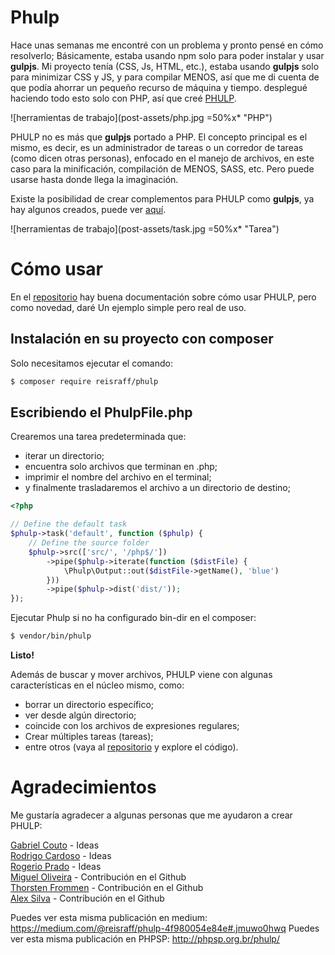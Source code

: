 # Phulp

Hace unas semanas me encontré con un problema y pronto pensé en cómo resolverlo; Básicamente, estaba usando npm solo para poder instalar y usar **gulpjs**. Mi proyecto tenía (CSS, Js, HTML, etc.), estaba usando **gulpjs** solo para minimizar CSS y JS, y para compilar MENOS, así que me di cuenta de que podía ahorrar un pequeño recurso de máquina y tiempo. desplegué haciendo todo esto solo con PHP, así que creé <a href="https://reisraff.github.io/phulp/" target="_blank">PHULP</a>.

![herramientas de trabajo](post-assets/php.jpg =50%x* "PHP")

PHULP no es más que **gulpjs** portado a PHP. El concepto principal es el mismo, es decir, es un administrador de tareas o un corredor de tareas (como dicen otras personas), enfocado en el manejo de archivos, en este caso para la minificación, compilación de MENOS, SASS, etc. Pero puede usarse hasta donde llega la imaginación.

Existe la posibilidad de crear complementos para PHULP como **gulpjs**, ya hay algunos creados, puede ver <a href="https://reisraff.github.io/phulp/plugins" target="_ blank">aquí</a>.

![herramientas de trabajo](post-assets/task.jpg =50%x* "Tarea")

# Cómo usar

En el <a href="https://github.com/reisraff/phulp" target="_blank">repositorio</a> hay buena documentación sobre cómo usar PHULP, pero como novedad, daré Un ejemplo simple pero real de uso.

## Instalación en su proyecto con composer

Solo necesitamos ejecutar el comando:

```bash
$ composer require reisraff/phulp
```

## Escribiendo el PhulpFile.php

Crearemos una tarea predeterminada que:
- iterar un directorio;
- encuentra solo archivos que terminan en .php;
- imprimir el nombre del archivo en el terminal;
- y finalmente trasladaremos el archivo a un directorio de destino;

```php
<?php

// Define the default task
$phulp->task('default', function ($phulp) {
    // Define the source folder
    $phulp->src(['src/', '/php$/'])
        ->pipe($phulp->iterate(function ($distFile) {
            \Phulp\Output::out($distFile->getName(), 'blue')
        }))
        ->pipe($phulp->dist('dist/'));
});
```

Ejecutar Phulp si no ha configurado bin-dir en el composer:

```bash
$ vendor/bin/phulp
```

**Listo!**

Además de buscar y mover archivos, PHULP viene con algunas características en el núcleo mismo, como:
- borrar un directorio específico;
- ver desde algún directorio;
- coincide con los archivos de expresiones regulares;
- Crear múltiples tareas (tareas);
- entre otros (vaya al <a href="https://github.com/reisraff/phulp" target="_blank">repositorio</a> y explore el código).

# Agradecimientos

Me gustaría agradecer a algunas personas que me ayudaron a crear PHULP:

<a href="https://twitter.com/gabrielrcouto/" target="_blank">Gabriel Couto</a> - Ideas<br />
<a href="https://twitter.com/pokemaobr" target="_blank">Rodrigo Cardoso</a> - Ideas<br />
<a href="https://twitter.com/rogeriopradoj" target="_blank">Rogerio Prado</a> - Ideas<br />
<a href="https://github.com/oliveiramiguel" target="_blank">Miguel Oliveira</a> - Contribución en el Github<br />
<a href="https://github.com/tfrommen" target="_blank">Thorsten Frommen</a> - Contribución en el Github<br />
<a href="https://github.com/alexmsilva" target="_blank">Alex Silva</a> - Contribución en el Github<br />


Puedes ver esta misma publicación en medium: <a href="https://medium.com/@reisraff/phulp-4f980054e84e#.jmuwo0hwq" target="_blank">https://medium.com/@reisraff/phulp-4f980054e84e#.jmuwo0hwq</a>
Puedes ver esta misma publicación en PHPSP: <a href="http://phpsp.org.br/phulp/" target="_blank">http://phpsp.org.br/phulp/</a>
